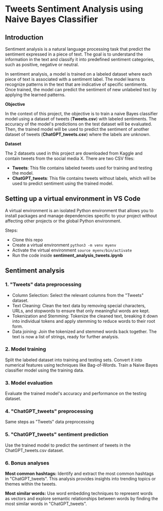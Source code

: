 # Tweets Sentiment Analysis using Naive Bayes Classifier

## Introduction

Sentiment analysis is a natural language processing task that predict the sentiment expressed in a piece of text. The goal is to understand the information in the text and classify it into predefined sentiment categories, such as positive, negative or neutral.

In sentiment analysis, a model is trained on a labeled dataset where each piece of text is associated with a sentiment label. The model learns to recognize patterns in the text that are indicative of specific sentiments. Once trained, the model can predict the sentiment of new unlabeled text by applying the learned patterns.

**Objective**

In the context of this project, the objective is to train a naive Bayes classifier model using a dataset of tweets (**Tweets.csv**) with labeled sentiments. The accuracy of the model's predictions on the test dataset will be evaluated. Then, the trained model will be used to predict the sentiment of another dataset of tweets (**ChatGPT_tweets.csv**) where the labels are unknown. 

**Dataset**

The 2 datasets used in this project are downloaded from Kaggle and contain tweets from the social media X.
There are two CSV files:
- **Tweets**: This file contains labeled tweets used for training and testing the model.
- **ChatGPT_tweets**: This file contains tweets without labels, which will be used to predict sentiment using the trained model.


## Setting up a virtual environment in VS Code

A virtual environment is an isolated Python environment that allows you to install packages and manage dependencies specific to your project without affecting other projects or the global Python environment. 

Steps:
- Clone this repo
- Create a virtual environment `python3 -m venv myenv`
- Activate the virtual environment `source myenv/bin/activate`
- Run the code inside **sentiment_analysis_tweets.ipynb**

## Sentiment analysis

### 1. "Tweets" data preprocessing

- Column Selection: Select the relevant columns from the "Tweets" dataset.
- Text Cleaning: Clean the text data by removing special characters, URLs, and stopwords to ensure that only meaningful words are kept.
- Tokenization and Stemming: Tokenize the cleaned text, breaking it down into individual tokens and apply stemming to reduce words to their root form.
- Data joining: Join the tokenized and stemmed words back together. The text is now a list of strings, ready for further analysis.

### 2. Model training

Split the labeled dataset into training and testing sets.
Convert it into numerical features using techniques like Bag-of-Words.
Train a Naive Bayes classifier model using the training data.

### 3. Model evaluation
Evaluate the trained model's accuracy and performance on the testing dataset.

### 4. "ChatGPT_tweets" preprocessing

Same steps as "Tweets" data preprocessing

### 5. "ChatGPT_tweets" sentiment prediction

Use the trained model to predict the sentiment of tweets in the ChatGPT_tweets.csv dataset.

### 6. Bonus analyses

**Most common hashtags:** Identify and extract the most common hashtags in "ChatGPT_tweets". This analysis provides insights into trending topics or themes within the tweets.

**Most similar words:** Use word embedding techniques to represent words as vectors and explore semantic relationships between words by finding the most similar words in "ChatGPT_tweets".

